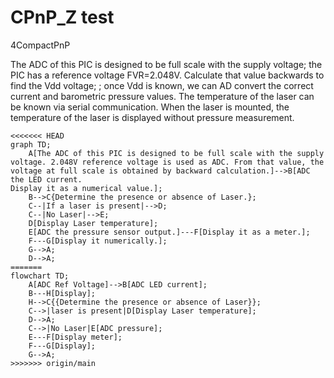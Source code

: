 # CPnP_Z test
4CompactPnP

The ADC of this PIC is designed to be full scale with the supply voltage; the PIC has a reference voltage FVR=2.048V. Calculate that value backwards to find the Vdd voltage; ; once Vdd is known, we can AD convert the correct current and barometric pressure values. The temperature of the laser can be known via serial communication. When the laser is mounted, the temperature of the laser is displayed without pressure measurement.
```mermaid
<<<<<<< HEAD
graph TD;
    A[The ADC of this PIC is designed to be full scale with the supply voltage. 2.048V reference voltage is used as ADC. From that value, the voltage at full scale is obtained by backward calculation.]-->B[ADC the LED current.
Display it as a numerical value.];
    B-->C{Determine the presence or absence of Laser.};
    C--|If a laser is present|-->D;
    C--|No Laser|-->E;
    D[Display Laser temperature];
    E[ADC the pressure sensor output.]---F[Display it as a meter.];
    F---G[Display it numerically.];
    G-->A;
    D-->A;
=======
flowchart TD;
    A[ADC Ref Voltage]-->B[ADC LED current];
    B---H[Display];
    H-->C{{Determine the presence or absence of Laser}};
    C-->|laser is present|D[Display Laser temperature];
    D-->A;
    C-->|No Laser|E[ADC pressure];
    E---F[Display meter];
    F---G[Display];
    G-->A;
>>>>>>> origin/main
```

